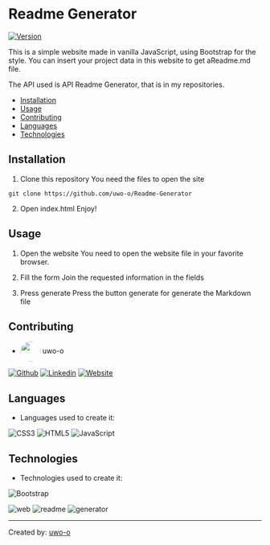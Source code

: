 # Readme Generator
[![Version](https://img.shields.io/badge/version-1.1.a2-brightgreen.svg)]()

This is a simple website made in vanilla JavaScript, using Bootstrap for the style. You can insert your project data in this website to get aReadme.md file.

The API used is API Readme Generator, that is in my repositories.

* [Installation](#installation)
* [Usage](#usage)
* [Contributing](#contributing)
* [Languages](#languages)
* [Technologies](#technologies)

## Installation

1. Clone this repository
You need the files to open the site

``git clone https://github.com/uwo-o/Readme-Generator``

2. Open index.html
Enjoy!

## Usage

1. Open the website
You need to open the website file in your favorite browser.


2. Fill the form
Join the requested information in the fields


3. Press generate
Press the button generate for generate the Markdown file




## Contributing

* <img align="center" src="https://github.com/uwo-o.png" width="40px" style="border-radius:50%"></img> uwo-o

[![Github](https://img.shields.io/badge/Github-ffffff?style=for-the-badge&logo=Github&logoColor=black)](https://github.com/uwo-o) [![Linkedin](https://img.shields.io/badge/Linkedin-ffffff?style=for-the-badge&logo=Linkedin&logoColor=black)](https://www.linkedin.com/in/uwo-o/) [![Website](https://img.shields.io/badge/Website-ffffff?style=for-the-badge&logo=Website&logoColor=black)](http://uwo.pythonanywhere.com/) 


## Languages

* Languages used to create it: 

![CSS3](https://img.shields.io/badge/CSS3-ffffff?style=for-the-badge&logo=CSS3&logoColor=black) ![HTML5](https://img.shields.io/badge/HTML5-ffffff?style=for-the-badge&logo=HTM5L&logoColor=black) ![JavaScript](https://img.shields.io/badge/JavaScript-ffffff?style=for-the-badge&logo=JavaScript&logoColor=black) 

## Technologies

* Technologies used to create it: 

![Bootstrap](https://img.shields.io/badge/Bootstrap-ffffff?style=for-the-badge&logo=Bootstrap&logoColor=black) 

![web](https://img.shields.io/badge/web-ffffff?style=for-the-badge&logo=web&logoColor=black) ![readme](https://img.shields.io/badge/readme-ffffff?style=for-the-badge&logo=readme&logoColor=black) ![generator](https://img.shields.io/badge/generator-ffffff?style=for-the-badge&logo=generator&logoColor=black) 

---
Created by: [uwo-o](https://github.com/uwo-o)
